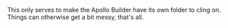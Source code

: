 This only serves to make the Apollo Builder have its own folder to cling on.
Things can otherwise get a bit messy, that's all.
